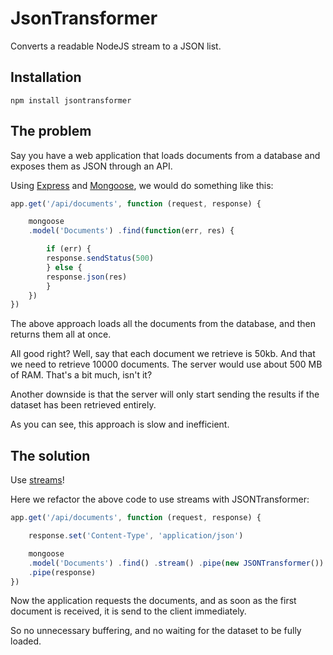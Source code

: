 JsonTransformer
===============

Converts a readable NodeJS stream to a JSON list.

## Installation

    npm install jsontransformer


## The problem

Say you have a web application that loads documents from a database and
exposes them as JSON through an API.

Using [Express](http://mongoosejs.com/) and
[Mongoose](http://mongoosejs.com/), we would do something like this:

```js
app.get('/api/documents', function (request, response) {

    mongoose
    .model('Documents') .find(function(err, res) {

	    if (err) {
		response.sendStatus(500)
	    } else {
		response.json(res)
	    }
	})
})
```

The above approach loads all the documents from the database, and then returns
them all at once.

All good right?  Well, say that each document we retrieve is 50kb.  And that
we need to retrieve 10000 documents. The server would use about 500 MB of RAM. 
That's a bit much, isn't it?

Another downside is that the server will only start sending the results if the
dataset has been retrieved entirely.

As you can see, this approach is slow and inefficient.


## The solution

Use [streams](nodejs.org/api/stream.html)!

Here we refactor the above code to use streams with JSONTransformer:

```js
app.get('/api/documents', function (request, response) {

    response.set('Content-Type', 'application/json')

    mongoose
	.model('Documents') .find() .stream() .pipe(new JSONTransformer())
	.pipe(response)
})
```

Now the application requests the documents, and as soon as the first document
is received, it is send to the client immediately.

So no unnecessary buffering, and no waiting for the dataset to be fully
loaded.
